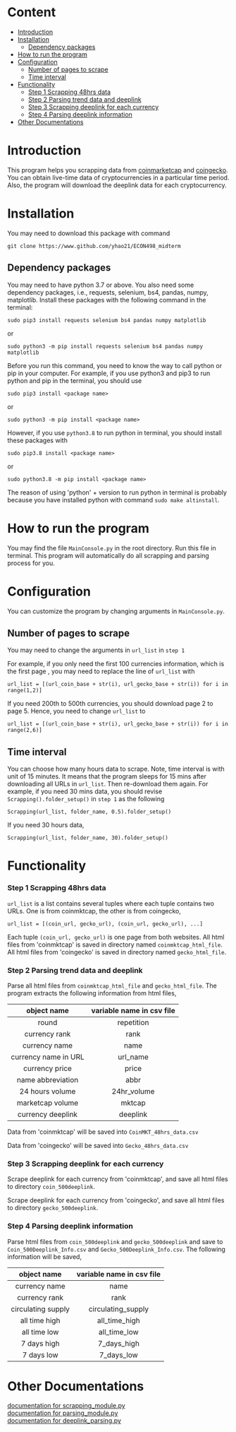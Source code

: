 # Content
- [Introduction](#Introduction)  
- [Installation](#Installation)  
    - [Dependency packages](#Dependency-packages)  
- [How to run the program](#How-to-run-the-program)  
- [Configuration](#Configuration)  
    - [Number of pages to scrape](#Number-of-pages-to-scrape)  
    - [Time interval](#Time-interval)  
- [Functionality](#Functionality)  
    - [Step 1 Scrapping 48hrs data](#Step-1-Scrapping-48hrs-data)  
    - [Step 2 Parsing trend data and deeplink](#Step-2-Parsing-trend-data-and-deeplink)
    - [Step 3 Scrapping deeplink for each currency](#Step-3-Scrapping-deeplink-for-each-currency)
    - [Step 4 Parsing deeplink information](#Step-4-Parsing-deeplink-information)
- [Other Documentations](#Other-Documentations)




# Introduction  

This program helps you scrapping data from 
[coinmarketcap](https://coinmarketcap.com/) and 
[coingecko](https://www.coingecko.com/en). You can obtain live-time data 
of cryptocurrencies in a particular time period. Also, the program will download
the deeplink data for each cryptocurrency.


# Installation
You may need to download this package with command

`git clone https://www.github.com/yhao21/ECON498_midterm`

## Dependency packages
You may need to have python 3.7 or above. You also need some dependency packages,
i.e., requests, selenium, bs4, pandas, numpy, matplotlib.
Install these packages with the following command in the terminal:

`
sudo pip3 install requests selenium bs4 pandas numpy matplotlib
`

or

`
sudo python3 -m pip install requests selenium bs4 pandas numpy matplotlib
`

Before you run this command, you need to know the way to call python or pip in your
computer. For example, if you use python3 and pip3 to run python and pip in the
terminal, you should use

`sudo pip3 install <package name>`

or

`sudo python3 -m pip install <package name>`

However, if you use `python3.8` to run python in terminal, you should install 
these packages with

`sudo pip3.8 install <package name>`

or

`sudo python3.8 -m pip install <package name>`

The reason of using 'python' + version to run python in terminal is probably
because you have installed python with command `sudo make altinstall`. 


# How to run the program
You may find the file `MainConsole.py` in the root directory. Run this file in
terminal. This program will automatically do all scrapping and parsing process
for you.


# Configuration
You can customize the program by changing arguments in `MainConsole.py`.


## Number of pages to scrape
You may need to change the arguments in `url_list` in `step 1`

For example, if you only need the first 100 currencies information, which is the first page
, you may need to replace the line of `url_list` with
```
url_list = [(url_coin_base + str(i), url_gecko_base + str(i)) for i in range(1,2)]
```

If you need 200th to 500th currencies, you should download page 2 to page 5.
Hence, you need to change `url_list` to

```
url_list = [(url_coin_base + str(i), url_gecko_base + str(i)) for i in range(2,6)]
```


## Time interval
You can choose how many hours data to scrape. Note, time interval is with unit of
15 minutes. It means that the program sleeps for 15 mins after downloading all
URLs in `url_list`. Then re-download them again.
For example, if you need 30 mins data, you should revise `Scrapping().folder_setup()`
in `step 1` as the following

```
Scrapping(url_list, folder_name, 0.5).folder_setup()
```

If you need 30 hours data,

```
Scrapping(url_list, folder_name, 30).folder_setup()
```



# Functionality
### Step 1 Scrapping 48hrs data
`url_list` is a list contains several tuples where each tuple contains two URLs. One
is from coinmktcap, the other is from coingecko,

`url_list = [(coin_url, gecko_url), (coin_url, gecko_url), ...]`

Each tuple `(coin_url, gecko_url)` is one page from both websites.
All html files from 'coinmktcap' is saved in directory named `coinmktcap_html_file`.
All html files from 'coingecko' is saved in directory named `gecko_html_file`.

### Step 2 Parsing trend data and deeplink
Parse all html files from `coinmktcap_html_file` and `gecko_html_file`.
The program extracts the following information from html files,

| object name | variable name in csv file |
| :-----------: | :---------: |
| round | repetition |
| currency rank | rank |
| currency name | name |
| currency name in URL | url_name |
| currency price | price |
| name abbreviation | abbr |
| 24 hours volume | 24hr_volume |
| marketcap volume | mktcap|
| currency deeplink | deeplink |

Data from 'coinmktcap' will be saved into `CoinMKT_48hrs_data.csv`

Data from 'coingecko' will be saved into `Gecko_48hrs_data.csv`




### Step 3 Scrapping deeplink for each currency
Scrape deeplink for each currency from 'coinmktcap', and save all html files to
directory `coin_500deeplink`.

Scrape deeplink for each currency from 'coingecko', and save all html files to
directory `gecko_500deeplink`.


### Step 4 Parsing deeplink information
Parse html files from `coin_500deeplink` and `gecko_500deeplink` and save 
to `Coin_500Deeplink_Info.csv` and `Gecko_500Deeplink_Info.csv`.
The following information will be saved,

| object name | variable name in csv file |
| :-----------: | :---------: |
| currency name | name |
| currency rank | rank |
| circulating supply | circulating_supply |
| all time high | all_time_high |
| all time low | all_time_low |
| 7 days high | 7_days_high |
| 7 days low | 7_days_low |


# Other Documentations
[documentation for scrapping_module.py](https://github.com/yhao21/ECON498_midterm/blob/master/documentations/docs_scrapping_module.md)  
[documentation for parsing_module.py](https://github.com/yhao21/ECON498_midterm/blob/master/documentations/docs_parsing_module.md)  
[documentation for deeplink_parsing.py](https://github.com/yhao21/ECON498_midterm/blob/master/documentations/docs_deeplink_parsing.md)  




